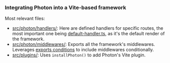 ### Integrating Photon into a Vite-based framework

Most relevant files:
- [src/photon/handlers/](./src/photon/handlers): Here are defined handlers for specific routes, the most important one being [default-handler.ts](./src/photon/handlers/default-handler.ts), as it's the default render of the framework.
- [src/photon/middlewares/](./src/photon/middlewares): Exports all the framework's middlewares. Leverages [exports conditions](./package.json) to include middlewares conditionally.
- [src/plugins/](./src/plugins/index.ts): Uses `installPhoton()` to add Photon's Vite plugin.
